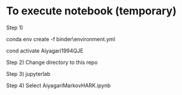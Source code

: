 # To execute notebook (temporary)

Step 1)

conda env create -f binder\environment.yml

cond activate Aiyagari1994QJE

Step 2) Change directory to this repo

Step 3) jupyterlab

Step 4) Select AiyagariMarkovHARK.ipynb
